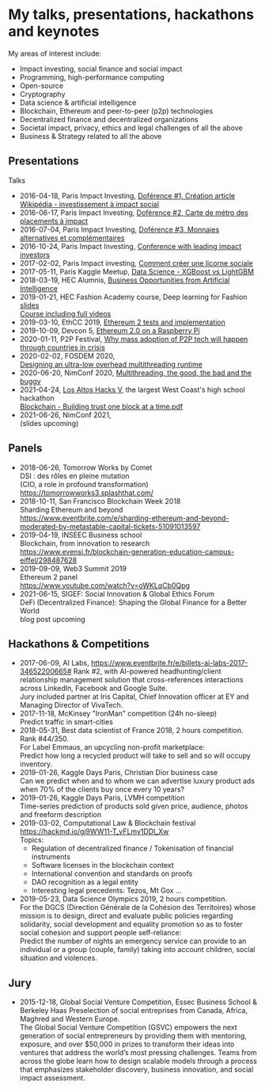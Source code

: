 # My talks, presentations, hackathons and keynotes

My areas of interest include:
- Impact investing, social finance and social impact
- Programming, high-performance computing
- Open-source
- Cryptography
- Data science & artificial intelligence
- Blockchain, Ethereum and peer-to-peer (p2p) technologies
- Decentralized finance and decentralized organizations
- Societal impact, privacy, ethics and legal challenges of all the above
- Business & Strategy related to all the above
## Presentations

Talks
- 2016-04-18, Paris Impact Investing, [Doférence #1, Création article Wikipédia -  investissement à impact social](2016-04-18%20-%20Paris%20Impact%20Investing%20-%20Doference%201%20-%20Création%20Wikipedia%20investissement%20à%20impact%20social.pdf)
- 2016-06-17, Paris Impact Investing, [Doférence #2, Carte de métro des placements à impact](2016-06-17%20-%20Paris%20Impact%20Investing%20-%20Doference%202%20-%20Carte%20de%20Metro%20des%20placements%20à%20impact.pdf)
- 2016-07-04, Paris Impact Investing, [Doférence #3, Monnaies alternatives et complémentaires]()
- 2016-10-24, Paris Impact Investing, [Conference with leading impact investors](2016-10-24%20-%20Paris%20Impact%20Investing%20Conference%20with%20leading%20impact%20investors.pdf)
- 2017-02-02, Paris Impact investing, [Comment créer une licorne sociale](2017-02-02%20-%20Paris%20Impact%20Investing%20-%20Comment%20créer%20une%20licorne%20sociale.pdf)
- 2017-05-11, Paris Kaggle Meetup, [Data Science - XGBoost vs LightGBM](2017-05-11%20-%20Paris%20Kaggle%20Meetup%20-%20XGBoost%20vs%20LightGBM.pdf)
- 2018-03-19, HEC Alumnis, [Business Opportunities from Artificial Intelligence](2018-03-19%20-%20HEC%20Alumnis%20-%20Business%20Opportunities%20from%20Artificial%20Intelligence.pdf)
- 2019-01-21, HEC Fashion Academy course, Deep learning for Fashion\
[slides](2019-01-21%20-%20HEC%20Fashion%20Academy%20-%20Deep%20Learning%20for%20Fashion.pdf)\
  [Course including full videos](https://docs.google.com/presentation/d/e/2PACX-1vTM1oTliVKa5NjnaGiQ4rEz-c41Uav81vUcqbG1UmPhuKHR3nekAxEOf-OLZzmrUjI6n1eA5o4e6arp/pub?start=false&loop=false&delayms=3000)
- 2019-03-10, EthCC 2019, [Ethereum 2 tests and implementation](2019-03-10%20-%20EthCC%202019%20-%20Eth2%20tests%20and%20Implementation.pdf)
- 2019-10-09, Devcon 5, [Ethereum 2.0 on a Raspberry Pi](2019-10-09%20-%20Devcon%205%20-%20Ethereum%202.0%20on%20a%20Raspberry%20Pi.pdf)
- 2020-01-11, P2P Festival, [Why mass adoption of P2P tech will happen through countries in crisis](2020-01-11%20-%20P2P%20Festival%20-%20Why%20mass%20adoption%20of%20P2P%20tech%20will%20happen%20through%20countries%20in%20crisis.pdf)
- 2020-02-02, FOSDEM 2020,\
  [Designing an ultra-low overhead multithreading runtime](2020-02-02%20-%20FOSDEM%202020%20-%20Designing%20an%20ultra%20low-overhead%20multithreading%20runtime%20for%20Nim.pdf)
- 2020-06-20, NimConf 2020, [Multithreading, the good, the bad and the buggy](2020-06-20%20-%20NimConf%202020%20-%20Multithreading,%20the%20good,%20the%20bad%20and%20the%20buggy.pdf)
- 2021-04-24, [Los Altos Hacks V](https://www.losaltoshacks.com/), the largest West Coast's high school hackathon\
[Blockchain - Building trust one block at a time.pdf](2021-04-24%20-%20Blockchain%20-%20Building%20trust%20one%20block%20at%20a%20time.pdf)
- 2021-06-26, NimConf 2021,\
  (slides upcoming)

## Panels

- 2018-06-26, Tomorrow Works by Comet\
  DSI : des rôles en pleine mutation\
  (CIO, a role in profound transformation)\
  https://tomorrowworks3.splashthat.com/
- 2018-10-11, San Francisco Blockchain Week 2018\
  Sharding Ethereum and beyond\
  https://www.eventbrite.com/e/sharding-ethereum-and-beyond-moderated-by-metastable-capital-tickets-51091013597
- 2019-04-19, INSEEC Business school\
  Blockchain, from innovation to research\
  https://www.evensi.fr/blockchain-generation-education-campus-eiffel/298487628
- 2019-09-09, Web3 Summit 2019\
  Ethereum 2 panel\
  https://www.youtube.com/watch?v=oWKLqCb0Qpg
- 2021-06-15, SIGEF: Social Innovation & Global Ethics Forum\
  DeFi (Decentralized Finance): Shaping the Global Finance for a Better World\
  blog post upcoming

## Hackathons & Competitions

- 2017-06-09, AI Labs, https://www.eventbrite.fr/e/billets-ai-labs-2017-34652200665#
  Rank #2, with AI-powered headhunting/client relationship management solution
  that cross-references interactions across LinkedIn, Facebook and Google Suite.\
  Jury included partner at Iris Capital, Chief Innovation officer at EY and Managing Director of VivaTech.
- 2017-11-18, McKinsey "IronMan" competition (24h no-sleep)\
  Predict traffic in smart-cities
- 2018-05-31, Best data scientist of France 2018, 2 hours competition.
  Rank #44/350.\
  For Label Emmaus, an upcycling non-profit marketplace:\
  Predict how long a recycled product will take to sell and so will occupy inventory.
- 2019-01-26, Kaggle Days Paris, Christian Dior business case\
  Can we predict when and to whom we can advertise luxury product ads when 70% of the clients
  buy once every 10 years?
- 2019-01-26, Kaggle Days Paris, LVMH competition\
  Time-series prediction of products sold given price, audience, photos and freeform description
- 2019-03-02, Computational Law & Blockchain festival\
  https://hackmd.io/gj9WW11-T_yFLmy1DDl_Xw \
  Topics:
  - Regulation of decentralized finance / Tokenisation of financial instruments
  - Software licenses in the blockchain context
  - International convention and standards on proofs
  - DAO recognition as a legal entity
  - Interesting legal precedents: Tezos, Mt Gox …
- 2019-05-23, Data Science Olympics 2019, 2 hours competition.\
  For the DGCS (Direction Générale de la Cohésion des Territoires) whose mission is to design, direct and evaluate public policies regarding solidarity, social development and equality promotion so as to foster social cohesion and support people self-reliance:\
  Predict the number of nights an emergency service can provide to an individual or a group (couple, family)
  taking into account children, social situation and violences.

## Jury

- 2015-12-18, Global Social Venture Competition, Essec Business School & Berkeley Haas
  Preselection of social entreprises from Canada, Africa, Maghred and Western Europe.\
  The Global Social Venture Competition (GSVC) empowers the next generation of social entrepreneurs by providing them with mentoring, exposure, and over $50,000 in prizes to transform their ideas into ventures that address the world’s most pressing challenges. Teams from across the globe learn how to design scalable models through a process that emphasizes stakeholder discovery, business innovation, and social impact assessment.
